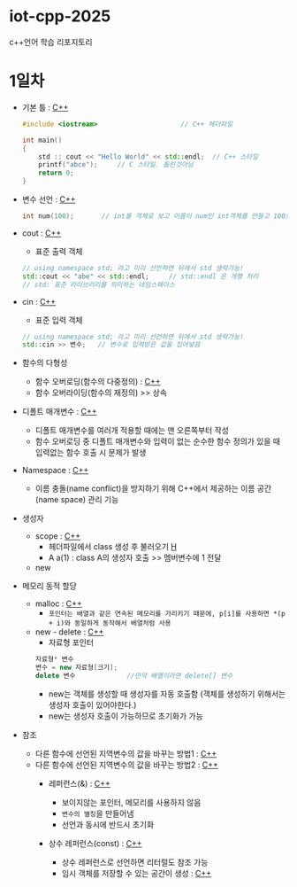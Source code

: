 # iot-cpp-2025
 c++언어 학습 리포지토리

# 1일차
- 기본 틀 : [C++](./Day01/Hello.cpp)
    ```cpp
    #include <iostream>						// C++ 헤더파일

    int main()
    {
        std :: cout << "Hello World" << std::endl;	// C++ 스타일
        printf("abce");		// C 스타일. 틀린것아님
        return 0;
    }
    ```

- 변수 선언 : [C++](./Day01/cout2.cpp)
    ```cpp
    int num(100);       // int를 객체로 보고 이름이 num인 int객체를 만들고 100으로 초기화
    ```

- cout : [C++](./Day01/cout.cpp)
    - 표준 출력 객체
    ```cpp
    // using namespace std; 라고 미리 선언하면 뒤에서 std 생략가능!
    std::cout << "abe" << std::endl;     // std::endl 은 개행 처리
    // std: 표준 라이브러리를 의미하는 네임스페이스
    ```

- cin : [C++](./Day01/cin.cpp)
    - 표준 입력 객체
    ```cpp
    // using namespace std; 라고 미리 선언하면 뒤에서 std 생략가능!
    std::cin >> 변수;   // 변수로 입력받은 값을 집어넣음
    ```

- 함수의 다형성
    - 함수 오버로딩(함수의 다중정의) : [C++](./Day01/overloading.cpp)
    - 함수 오버라이딩(함수의 재정의) >> 상속

- 디폴트 매개변수 : [C++](./Day01/default.cpp)
    - 디폴트 매개변수를 여러개 적용할 때에는 맨 오른쪽부터 작성
    - 함수 오버로딩 중 디폴트 매개변수와 입력이 없는 순수한 함수 정의가 있을 때
    입력없는 함수 호출 시 문제가 발생
    
- Namespace : [C++](./Day01/namesp.cpp)
    - 이름 충돌(name conflict)을 방지하기 위해 C++에서 제공하는 이름 공간(name space) 관리 기능

- 생성자
    - scope : [C++](./Day01/scope.cpp)
        - 헤더파일에서 class 생성 후 불러오기 [H](./Day01/scope.h)
        - A a(1) : class A의 생성자 호출 >> 멤버변수에 1 전달
    - new

- 메모리 동적 할당
    - malloc : [C++](./Day01/new.cpp)
        - `포인터는 배열과 같은 연속된 메모리를 가리키기 때문에, p[i]를 사용하면 *(p + i)와 동일하게 동작해서 배열처럼 사용`
    - new - delete : [C++](./Day01/new2.cpp)
        - 자료형 포인터 
        ```cpp
        자료형* 변수
        변수 = new 자료형[크기];
        delete 변수             //만약 배열이라면 delete[] 변수
        ```
        - new는 객체를 생성할 때 생성자를 자동 호출함 (객체를 생성하기 위해서는 생성자 호출이 있어야한다.)
        - new는 생성자 호출이 가능하므로 초기화가 가능
- 참조
    - 다른 함수에 선언된 지역변수의 값을 바꾸는 방법1 : [C++](./Day01/ref.cpp)
    - 다른 함수에 선언된 지역변수의 값을 바꾸는 방법2 : [C++](./Day01/ref2.cpp)
        - 레퍼런스(&) : [C++](./Day01/ref3.cpp)
            - 보이지않는 포인터, 메모리를 사용하지 않음
            - `변수의 별칭`을 만들어냄
            - 선언과 동시에 반드시 초기화

        - 상수 레퍼런스(const) : [C++](./Day01/ref4.cpp)
            - 상수 레퍼런스로 선언하면 리터럴도 참조 가능
            - 임시 객체를 저장할 수 있는 공간이 생성 : [C++](./Day01/ref5.cpp)